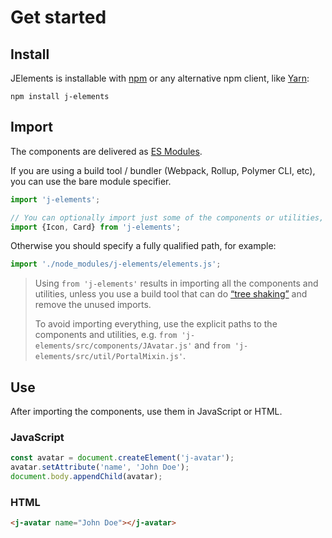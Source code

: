 # Get started

## Install

JElements is installable with [npm](https://npmjs.org) or any alternative npm client, like [Yarn](https://yarnpkg.com/en/):

```
npm install j-elements
```

## Import

The components are delivered as [ES Modules](https://developer.mozilla.org/en-US/docs/Web/JavaScript/Reference/Statements/import).

If you are using a build tool / bundler (Webpack, Rollup, Polymer CLI, etc), you can use the bare module specifier.

```javascript
import 'j-elements';

// You can optionally import just some of the components or utilities, for example:
import {Icon, Card} from 'j-elements';
```

Otherwise you should specify a fully qualified path, for example:

```javascript
import './node_modules/j-elements/elements.js';
```

> Using `from 'j-elements'` results in importing all the components and utilities, unless you use a build tool that can do [“tree shaking”](https://developer.mozilla.org/en-US/docs/Glossary/Tree_shaking) and remove the unused imports.
>
> To avoid importing everything, use the explicit paths to the components and utilities, e.g. `from 'j-elements/src/components/JAvatar.js'` and `from 'j-elements/src/util/PortalMixin.js'`.


## Use

After importing the components, use them in JavaScript or HTML.

### JavaScript
```javascript
const avatar = document.createElement('j-avatar');
avatar.setAttribute('name', 'John Doe');
document.body.appendChild(avatar);
```

### HTML
```html
<j-avatar name="John Doe"></j-avatar>
```
